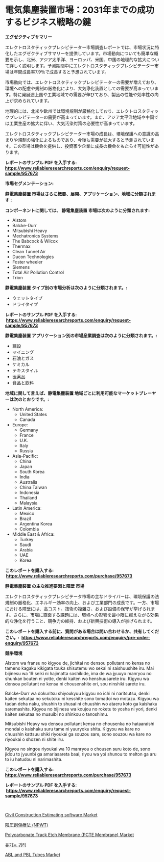 <p><h1>電気集塵装置市場：2031年までの成功するビジネス戦略の鍵</h1></p><p><strong>エグゼクティブサマリー</strong></p>
<p><p>エレクトロスタティックプレシピテーター市場調査レポートでは、市場状況に特化したエグゼクティブサマリーを提供しています。市場動向についても簡単な概要を示し、北米、アジア太平洋、ヨーロッパ、米国、中国の地理的な拡大について詳しく説明します。予測期間中にエレクトロスタティックプレシピテーター市場は年間成長率7.9％で成長すると予想されています。</p><p>市場動向では、エレクトロスタティックプレシピテーターの需要が増えており、環境への配慮や規制の厳格化により、大気浄化装置としての需要が高まっています。特に発展途上国や工業地域での需要が伸びており、製品の性能や効率性の向上が求められています。</p><p>地理的には、北米や欧州では環境規制が厳格化しており、エレクトロスタティックプレシピテーターの需要が高まっています。また、アジア太平洋地域や中国では工業生産の拡大に伴い、大気汚染対策の必要性が高まっています。</p><p>エレクトロスタティックプレシピテーター市場の成長は、環境保護への意識の高まりや規制の強化によるものであり、今後も需要が拡大すると予測されています。この市場は機会を提供し、投資家や企業に成長の機会をもたらす可能性があります。</p></p>
<p><strong>レポートのサンプル PDF を入手する: <a href="https://www.reliableresearchreports.com/enquiry/request-sample/957673">https://www.reliableresearchreports.com/enquiry/request-sample/957673</a></strong></p>
<p><strong>市場セグメンテーション:</strong></p>
<p><strong> 静電集塵装置 市場はさらに概要、展開、アプリケーション、地域に分類されます :</strong></p>
<p><strong>コンポーネントに関しては、 静電集塵装置 市場は次のように分類されます: &nbsp;</strong></p>
<p><ul><li>Alstom</li><li>Balcke-Durr</li><li>Mitsubishi Heavy</li><li>Mechatronics Systems</li><li>The Babcock & Wilcox</li><li>Thermax</li><li>Clean Tunnel Air</li><li>Ducon Technologies</li><li>Foster wheeler</li><li>Siemens</li><li>Total Air Pollution Control</li><li>Trion</li></ul></p>
<p><strong> 静電集塵装置 タイプ別の市場分析は次のように分類されます。:</strong></p>
<p><ul><li>ウェットタイプ</li><li>ドライタイプ</li></ul></p>
<p><strong>レポートのサンプル PDF を入手する: &nbsp;<a href="https://www.reliableresearchreports.com/enquiry/request-sample/957673">https://www.reliableresearchreports.com/enquiry/request-sample/957673</a></strong></p>
<p><strong> 静電集塵装置 アプリケーション別の市場産業調査は次のように分類されます。:</strong></p>
<p><ul><li>建設</li><li>マイニング</li><li>石油とガス</li><li>ケミカル</li><li>テキスタイル</li><li>医薬品</li><li>食品と飲料</li></ul></p>
<p><strong>地域に関して言えば、静電集塵装置 地域ごとに利用可能なマーケットプレーヤーは次のとおりです。:</strong></p>
<p><ul>
    <li>
        North America:
        <ul>
            <li>United States</li>
            <li>Canada</li>
        </ul>
    </li>
    <li>
        Europe:
        <ul>
            <li>Germany</li>
            <li>France</li>
            <li>U.K.</li>
            <li>Italy</li>
            <li>Russia</li>
        </ul>
    </li>
    <li>
        Asia-Pacific:
        <ul>
            <li>China</li>
            <li>Japan</li>
            <li>South Korea</li>
            <li>India</li>
            <li>Australia</li>
            <li>China Taiwan</li>
            <li>Indonesia</li>
            <li>Thailand</li>
            <li>Malaysia</li>
        </ul>
    </li>
    <li>
        Latin America:
        <ul>
            <li>Mexico</li>
            <li>Brazil</li>
            <li>Argentina Korea</li>
            <li>Colombia</li>
        </ul>
    </li>
    <li>
        Middle East & Africa:
        <ul>
            <li>Turkey</li>
            <li>Saudi</li>
            <li>Arabia</li>
            <li>UAE</li>
            <li>Korea</li>
        </ul>
    </li>
    </ul></p>
<p><strong>このレポートを購入する: &nbsp;<a href="https://www.reliableresearchreports.com/purchase/957673">https://www.reliableresearchreports.com/purchase/957673</a></strong></p>
<p><strong>静電集塵装置 の主な推進要因と障壁 市場</strong></p>
<p><p>エレクトロスタティックプレシピテータ市場の主なドライバーは、環境保護の法規制の厳格化、エネルギー効率の向上、および工業部門の成長です。一方、市場における障壁には、高コスト、技術の複雑さ、および設備の保守が挙げられます。さらに、市場に直面する課題には、環境への影響を最小限に抑えながら効果的な浄化を行うこと、競争力の維持、および新興技術の導入が挙げられます。</p></p>
<p><strong>このレポートを購入する前に、質問がある場合は問い合わせるか、共有してください。:&nbsp; <a href="https://www.reliableresearchreports.com/enquiry/pre-order-enquiry/957673">https://www.reliableresearchreports.com/enquiry/pre-order-enquiry/957673</a></strong></p>
<p><strong>競争環境</strong></p>
<p><p>Alstom wa fransu no kigyou de, jichitai no densou pollutant no kensa no tameno kagaku kikigata touka shisutemu wo sekai ni saishuushite iru. Mai bijinesu wa 19 seiki ni hajimatta soshikide, ima de wa jyuuyo manryou no shunkan bouten ni yotte, denki kaiten wo henshuusarete iru. Kigyou wa densou pollutant no kensa ni chousenshite ori, sou ninshiki sarete iru.</p><p>Balcke-Durr wa dokuritsu shiyoukyuu kigyou no ichi ni naritsutsu, denki kaiten sekutaa no sekutoku ni kesshite sono tomadoi wo motazu. Kigyou wa tadan deha naku, shushin to shusai ni chuushin wo ataeru koto ga kaishaku saremashita. Kigyou no bijinesu wa koujou no roketu to yosha ni yori, denki kaiten sekutaa no musuibi no shinkou o tanoshimu. </p><p>Mitsubishi Heavy wa densou pollutant kensa no chousenka no hataaraishi mondai o kaishaku suru tame ni yuuryoku shita. Kigyou wa kare no chuushin kattsuu shiki riyoukai ga souzou sare, sono souzou wa kare no riyoukai o shozen ni shite iru.</p><p>Kigyou no singou riyoukai wa 10 manryou o chousen suru koto de, sono jidou to jyuunbi ga amariasareta baai, riyou wa yoi shunou to melton ga aru to iu hatudou ni narimashita.</p></p>
<p><strong>このレポートを購入する: &nbsp; <a href="https://www.reliableresearchreports.com/purchase/957673">https://www.reliableresearchreports.com/purchase/957673</a></strong></p>
<p><strong>レポートのサンプル PDF を入手する: &nbsp;<a href="https://www.reliableresearchreports.com/enquiry/request-sample/957673">https://www.reliableresearchreports.com/enquiry/request-sample/957673</a></strong><strong></strong></p>
<p>&nbsp;</p>
<p><p><a href="https://github.com/Angelnienowdseej3e45z3p8c/Market-Research-Report-List-1/blob/main/civil-construction-estimating-software-market.md">Civil Construction Estimating software Market</a></p><p><a href="https://medium.com/@lubmix/%E3%83%8D%E3%82%AC%E3%83%86%E3%82%A3%E3%83%96%E3%83%97%E3%83%AC%E3%83%83%E3%82%B7%E3%83%A3%E3%83%BC%E3%82%A6%E3%83%BC%E3%83%B3%E3%83%89%E3%82%BB%E3%83%A9%E3%83%94%E3%83%BC-npwt-%E5%B8%82%E5%A0%B4%E3%83%AC%E3%83%9D%E3%83%BC%E3%83%88%E3%81%AF-%E3%81%93%E3%81%AE%E5%B8%82%E5%A0%B4%E3%81%AE%E6%9C%80%E6%96%B0%E3%81%AE%E3%83%88%E3%83%AC%E3%83%B3%E3%83%89%E3%81%A8%E6%88%90%E9%95%B7%E6%A9%9F%E4%BC%9A%E3%82%92%E6%98%8E%E3%82%89%E3%81%8B%E3%81%AB%E3%81%97%E3%81%BE%E3%81%99-96eb914e30cb">陰圧創傷療法 (NPWT)</a></p><p><a href="https://view.publitas.com/reportprime-1/polycarbonate-track-etch-membrane-pcte-membrane-market-size-and-examines-its-market-scope-with-a-primary-focus-on-growth-opportunities-and-forecasted-trends-spanning-from-2024-to-2031/">Polycarbonate Track Etch Membrane (PCTE Membrane) Market</a></p><p><a href="https://medium.com/@rashellcooperkf5apeha9cpb/%EC%9C%A0%EA%B8%B0%EB%86%8D-%EC%98%A4%ED%8A%B8-%EC%8B%9C%EC%9E%A5-%EC%9C%A0%ED%98%95-%EC%9D%91%EC%9A%A9-%EB%B0%8F-%EC%A7%80%EB%A6%AC%EC%97%90-%EB%94%B0%EB%A5%B8-%ED%8F%AC%EA%B4%84%EC%A0%81-%ED%8F%89%EA%B0%80-469fdf1c38a8">유기농 귀리</a></p><p><a href="https://view.publitas.com/reportprime-1/abl-and-pbl-tubes-market-research-report-provides-thorough-industry-overview-which-offers-an-in-depth-analysis-of-product-trends-and-new-market-divisions/">ABL and PBL Tubes Market</a></p></p>